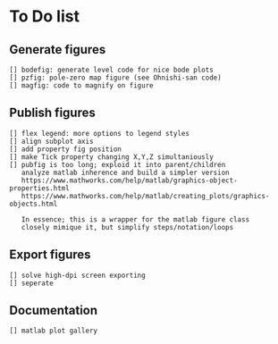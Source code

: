 # To Do list

## **Generate** figures
    [] bodefig: generate level code for nice bode plots
    [] pzfig: pole-zero map figure (see Ohnishi-san code)
    [] magfig: code to magnify on figure

## **Publish** figures
    [] flex legend: more options to legend styles
    [] align subplot axis
    [] add property fig position
    [] make Tick property changing X,Y,Z simultaniously
    [] pubfig is too long; exploid it into parent/children
       analyze matlab inherence and build a simpler version
       https://www.mathworks.com/help/matlab/graphics-object-properties.html
       https://www.mathworks.com/help/matlab/creating_plots/graphics-objects.html
       
       In essence; this is a wrapper for the matlab figure class
       closely mimique it, but simplify steps/notation/loops
## **Export** figures
    [] solve high-dpi screen exporting
    [] seperate 

## Documentation
    [] matlab plot gallery